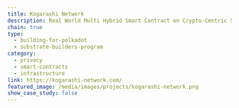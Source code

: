 ```yaml
---
title: Kogarashi Network
description: Real World Multi Hybrid Smart Contract on Crypto-Centric Scalable and Private Blockchain.
chain: true
type:
  - building-for-polkadot
  - substrate-builders-program
category:
  - privacy
  - smart-contracts
  - infrastructure
link: https://kogarashi-network.com/
featured_image: /media/images/projects/kogarashi-network.png
show_case_study: false
---
```

